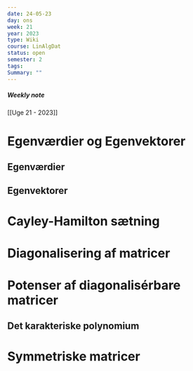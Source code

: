 ```yaml
---
date: 24-05-23
day: ons
week: 21
year: 2023
type: Wiki
course: LinAlgDat
status: open
semester: 2
tags:
Summary: ""
---
```

##### Weekly note
[[Uge 21 - 2023]]

# Egenværdier og Egenvektorer 
## Egenværdier 
## Egenvektorer
# Cayley-Hamilton sætning
# Diagonalisering af matricer
# Potenser af diagonalisérbare matricer
## Det karakteriske polynomium
# Symmetriske matricer






